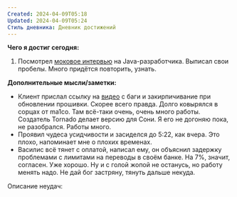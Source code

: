 ```yaml
---
Created: 2024-04-09T05:18
Updated: 2024-04-09T05:24
Стиль дневника: Дневник достижений
---
```

**Чего я достиг сегодня:**

1. Посмотрел [моковое интервью](https://www.youtube.com/watch?v=OUll3psBdtU) на Java-разработчика. Выписал свои пробелы. Много придётся повторить, узнать.

**Дополнительные мысли/заметки:**

- Клиент прислал ссылку на [видео](https://www.youtube.com/watch?v=Xw4LAW6lRlE) с баги и закирпичивание при обновлении прошивки. Скорее всего правда. Долго ковырялся в сорцах от ma1co. Там всё-таки очень, очень много работы. Создатель Tornado делает версию для Сони. Я его не догоняю пока, не разобрался. Работы много.
- Проявил чудеса усидчивости и засиделся до 5:22, как вчера. Это плохо, напоминает мне о плохих временах.
- Василис всё тянет с оплатой, написал ему, он объяснил задержку проблемами с лимитами на переводы в своём банке. На 7%, значит, согласен. Уже хорошо. Ну и с голой жопой не останусь, но работу менять надо. Не дай бог застряну, тянуть дальше некуда.

Описание неудач:
